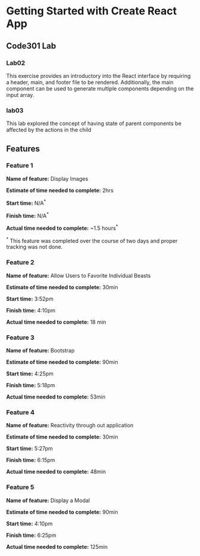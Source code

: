 # Getting Started with Create React App

## Code301 Lab

### Lab02

This exercise provides an introductory into the React interface by requiring a header, main, and footer file to be rendered. Additionally, the main component can be used to generate multiple components depending on the input array.

### lab03

This lab explored the concept of having state of parent components be affected by the actions in the child 

## Features

### Feature 1

**Name of feature:** Display Images

**Estimate of time needed to complete:** 2hrs

**Start time:** N/A<sup>*</sup>

**Finish time:** N/A<sup>*</sup>

**Actual time needed to complete:** ~1.5 hours<sup>*</sup>

<sup>*</sup> This feature was completed over the course of two days and proper tracking was not done.

### Feature 2

**Name of feature:** Allow Users to Favorite Individual Beasts

**Estimate of time needed to complete:** 30min

**Start time:** 3:52pm

**Finish time:** 4:10pm

**Actual time needed to complete:** 18 min

### Feature 3

**Name of feature:** Bootstrap

**Estimate of time needed to complete:** 90min

**Start time:** 4:25pm

**Finish time:** 5:18pm

**Actual time needed to complete:** 53min

### Feature 4

**Name of feature:** Reactivity through out application

**Estimate of time needed to complete:** 30min

**Start time:** 5:27pm

**Finish time:** 6:15pm

**Actual time needed to complete:** 48min

### Feature 5

**Name of feature:** Display a Modal

**Estimate of time needed to complete:** 90min

**Start time:** 4:10pm

**Finish time:** 6:25pm

**Actual time needed to complete:** 125min
